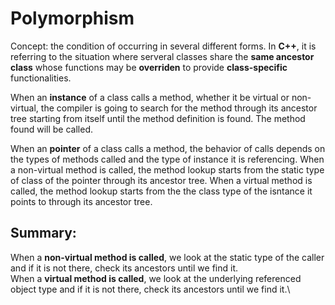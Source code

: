 # Polymorphism
Concept: the condition of occurring in several different forms. In **C++**, it is referring to the situation where serveral classes share the **same ancestor class** whose functions may
be **overriden** to provide **class-specific** functionalities.


When an **instance** of a class calls a method, whether it be virtual or non-virtual, the compiler is going to search for the method  through its ancestor tree starting from itself until the method definition is found.
The method found will be called.

When an **pointer** of a class calls a method, the behavior of calls depends on the types of methods called and the type of instance it is referencing.
When a non-virtual method is called, the method lookup starts from the static type of class of the pointer through its ancestor tree.
When a virtual method is called, the method lookup starts from the the class type of the isntance it points to through its ancestor tree.


## Summary:
When a **non-virtual method is called**, we look at the static type of the caller and if it is not there, check its ancestors until we find it.\
When a **virtual method is called**, we look at the underlying referenced object type and if it is not there, check its ancestors until we find it.\

